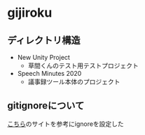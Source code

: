 # gijiroku

## ディレクトリ構造

-  New Unity Project
    - 草間くんのテスト用テストプロジェクト
- Speech Minutes 2020
    - 議事録ツール本体のプロジェクト

## gitignoreについて
[こちら](https://www.cg-method.com/unity-gitignore-setting/　 )のサイトを参考にignoreを設定した


